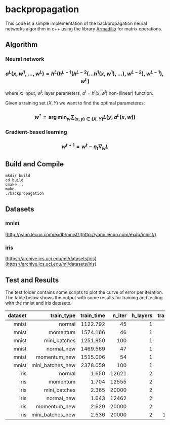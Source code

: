 # backpropagation

This code is a simple implementation of the backpropagation neural networks algorithm in c++ using the library [Armadillo](http://arma.sourceforge.net/) for matrix operations.

## Algorithm

### Neural network

### $$a^L(x, w^1, ..., w^L) = h^L(h^{L-1}(h^{L-2}(...h^1(x, w^1), ...), w^{L-2}), w^{L-1}), w^L)$$

where $x$: input, $w^l$: layer parameters, $a^l = h^l(x, w^l)$ non-(linear) function.

Given a training set $(X, Y)$ we want to find the optimal parameteres:

### $$w^* = \arg \min_w \sum_{(x, y) \in (X, Y)} L(y, a^L(x, w))$$

### Gradient-based learning

### $$w^{t+1} = w^t - \eta_t \nabla_w L$$

## Build and Compile

	mkdir build
	cd build
	cmake ..
	make
	./backpropagation

## Datasets

### mnist
[http://yann.lecun.com/exdb/mnist/](http://yann.lecun.com/exdb/mnist/)

### iris
[https://archive.ics.uci.edu/ml/datasets/iris](https://archive.ics.uci.edu/ml/datasets/iris)

## Test and Results

The test folder contains some scripts to plot the curve of error per iteration. The table below shows the output with some results for training and testing with the mnist and iris datasets.

|      dataset |       train_type |   train_time |       n_iter |     h_layers |  train_error |   test_error |          h_units |
| -----------: | ---------------: | -----------: | -----------: | -----------: | -----------: | -----------: | ---------------: |
|        mnist |           normal |     1122.792 |           45 |            1 |        1.593 |        6.860 |              300 |
|        mnist |         momentum |     1574.166 |           46 |            1 |        1.277 |        6.860 |              300 |
|        mnist |     mini_batches |     1251.950 |          100 |            1 |       17.890 |       18.200 |              300 |
|        mnist |       normal_new |     1469.569 |           47 |            1 |        1.572 |        6.830 |              300 |
|        mnist |     momentum_new |     1515.006 |           54 |            1 |        1.392 |        6.730 |              300 |
|        mnist | mini_batches_new |     2378.059 |          100 |            1 |       18.183 |       18.340 |              300 |
|         iris |           normal |        1.650 |        12621 |            2 |        1.667 |        0.000 |              8 6 |
|         iris |         momentum |        1.704 |        12555 |            2 |        0.833 |        0.000 |              8 6 |
|         iris |     mini_batches |        2.365 |        20000 |            2 |        8.333 |        3.333 |              8 6 |
|         iris |       normal_new |        1.643 |        12462 |            2 |        1.667 |       10.000 |              8 6 |
|         iris |     momentum_new |        2.629 |        20000 |            2 |        3.333 |       13.333 |              8 6 |
|         iris | mini_batches_new |        2.536 |        20000 |            2 |      100.000 |      100.000 |              8 6 |

